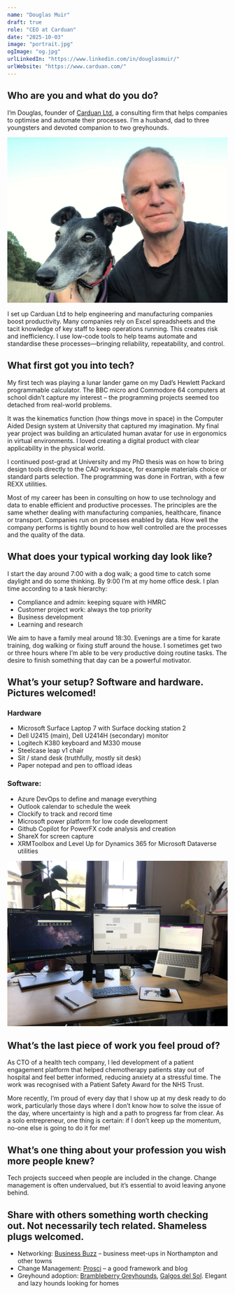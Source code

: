 ```yaml
---
name: "Douglas Muir"
draft: true
role: "CEO at Carduan"
date: "2025-10-03"
image: "portrait.jpg"
ogImage: "og.jpg"
urlLinkedIn: "https://www.linkedin.com/in/douglasmuir/"
urlWebsite: "https://www.carduan.com/"
---
```


## Who are you and what do you do?

I’m Douglas, founder of [Carduan Ltd](https://www.carduan.com/), a consulting firm that helps companies to optimise and automate their processes. I’m a husband, dad to three youngsters and devoted companion to two greyhounds.

![Douglas Muir](douglas.jpg)

I set up Carduan Ltd to help engineering and manufacturing companies boost productivity. Many companies rely on Excel spreadsheets and the tacit knowledge of key staff to keep operations running. This creates risk and inefficiency. I use low-code tools to help teams automate and standardise these processes—bringing reliability, repeatability, and control.

## What first got you into tech?

My first tech was playing a lunar lander game on my Dad’s Hewlett Packard programmable calculator. The BBC micro and Commodore 64 computers at school didn’t capture my interest – the programming projects seemed too detached from real-world problems.

It was the kinematics function (how things move in space) in the Computer Aided Design system at University that captured my imagination. My final year project was building an articulated human avatar for use in ergonomics in virtual environments. I loved creating a digital product with clear applicability in the physical world.

I continued post-grad at University and my PhD thesis was on how to bring design tools directly to the CAD workspace, for example materials choice or standard parts selection. The programming was done in Fortran, with a few REXX utilities.

Most of my career has been in consulting on how to use technology and data to enable efficient and productive processes. The principles are the same whether dealing with manufacturing companies, healthcare, finance or transport. Companies run on processes enabled by data. How well the company performs is tightly bound to how well controlled are the processes and the quality of the data.

## What does your typical working day look like?

I start the day around 7:00 with a dog walk; a good time to catch some daylight and do some thinking.
By 9:00 I’m at my home office desk. I plan time according to a task hierarchy:

- Compliance and admin: keeping square with HMRC
- Customer project work: always the top priority
- Business development
- Learning and research

We aim to have a family meal around 18:30. Evenings are a time for karate training, dog walking or fixing stuff around the house. I sometimes get two or three hours where I’m able to be very productive doing routine tasks. The desire to finish something that day can be a powerful motivator.

## What’s your setup? Software and hardware. Pictures welcomed!

### Hardware

- Microsoft Surface Laptop 7 with Surface docking station 2
- Dell U2415 (main), Dell U2414H (secondary) monitor
- Logitech K380 keyboard and M330 mouse
- Steelcase leap v1 chair
- Sit / stand desk (truthfully, mostly sit desk)
- Paper notepad and pen to offload ideas

### Software:

- Azure DevOps to define and manage everything
- Outlook calendar to schedule the week
- Clockify to track and record time
- Microsoft power platform for low code development
- Github Copilot for PowerFX code analysis and creation
- ShareX for screen capture
- XRMToolbox and Level Up for Dynamics 365 for Microsoft Dataverse utilities

![Dougla's setup](setup.jpg)

## What’s the last piece of work you feel proud of?

As CTO of a health tech company, I led development of a patient engagement platform that helped chemotherapy patients stay out of hospital and feel better informed, reducing anxiety at a stressful time. The work was recognised with a Patient Safety Award for the NHS Trust.

More recently, I’m proud of every day that I show up at my desk ready to do work, particularly those days where I don’t know how to solve the issue of the day, where uncertainty is high and a path to progress far from clear. As a solo entrepreneur, one thing is certain: if I don’t keep up the momentum, no-one else is going to do it for me!

## What’s one thing about your profession you wish more people knew?

Tech projects succeed when people are included in the change. Change management is often undervalued, but it’s essential to avoid leaving anyone behind.

## Share with others something worth checking out. Not necessarily tech related. Shameless plugs welcomed.

- Networking: [Business Buzz](https://www.business-buzz.org/) – business meet-ups in Northampton and other towns
- Change Management: [Prosci](https://www.prosci.com/) – a good framework and blog
- Greyhound adoption: [Brambleberry Greyhounds](https://www.facebook.com/groups/BrambleberryGreyhoundsGT), [Galgos del Sol](https://galgosdelsol.org/). Elegant and lazy hounds looking for homes
